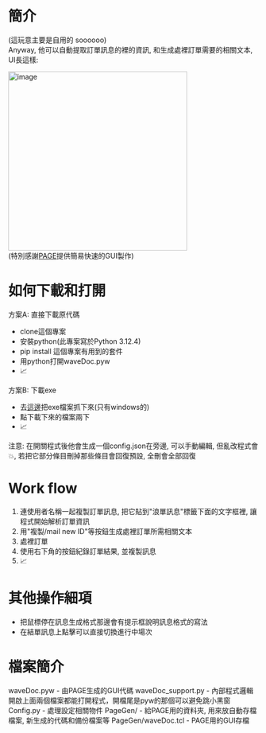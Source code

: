 # 簡介
(這玩意主要是自用的 soooooo)  
Anyway, 他可以自動提取訂單訊息的裡的資訊, 和生成處裡訂單需要的相關文本, UI長這樣:  

<img width="360" alt="image" src="https://github.com/user-attachments/assets/7b378656-86eb-41d2-b58e-4d3126c5c5a6" /><br>
(特別感謝[PAGE](https://page.sourceforge.net/)提供簡易快速的GUI製作)

# 如何下載和打開
方案A: 直接下載原代碼
  - clone這個專案
  - 安裝python(此專案寫於Python 3.12.4)
  - pip install 這個專案有用到的套件
  - 用python打開waveDoc.pyw
  - 📈<br>

方案B: 下載exe
  - 去[這邊](https://github.com/Remintonnn/waveDoc/releases)把exe檔案抓下來(只有windows的)
  - 點下載下來的檔案兩下
  - 📈<br>

注意: 在開關程式後他會生成一個config.json在旁邊, 可以手動編輯, 但亂改程式會💥,
      若把它部分條目刪掉那些條目會回復預設, 全刪會全部回復

# Work flow
1. 連使用者名稱一起複製訂單訊息, 把它貼到"浪單訊息"標籤下面的文字框裡, 讓程式開始解析訂單資訊
2. 用"複製/mail new ID"等按鈕生成處裡訂單所需相關文本
3. 處裡訂單
4. 使用右下角的按鈕紀錄訂單結果, 並複製訊息
5. 📈

# 其他操作細項
- 把鼠標停在訊息生成格式那邊會有提示框說明訊息格式的寫法
- 在結單訊息上點擊可以直接切換進行中場次
# 檔案簡介
waveDoc.pyw - 由PAGE生成的GUI代碼
waveDoc_support.py - 內部程式邏輯
開啟上面兩個檔案都能打開程式，開檔尾是pyw的那個可以避免跳小黑窗
Config.py - 處理設定相關物件
PageGen/ - 給PAGE用的資料夾, 用來放自動存檔檔案, 新生成的代碼和備份檔案等
PageGen/waveDoc.tcl - PAGE用的GUI存檔
